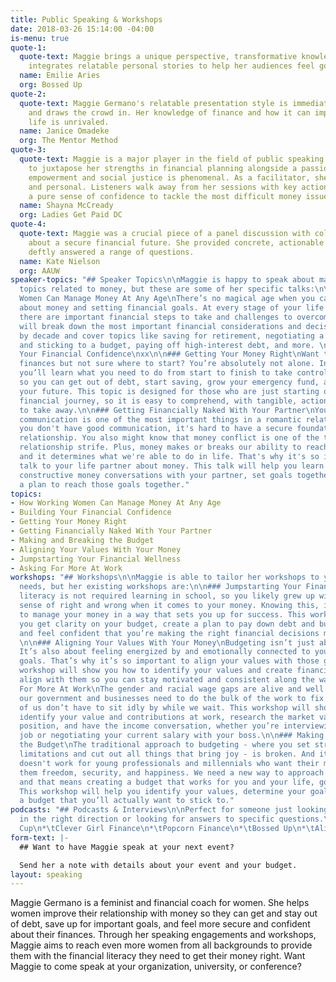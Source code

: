 ```yaml
---
title: Public Speaking & Workshops
date: 2018-03-26 15:14:00 -04:00
is-menu: true
quote-1:
  quote-text: Maggie brings a unique perspective, transformative knowledge, and seamlessly
    integrates relatable personal stories to help her audiences feel good about money.
  name: Emilie Aries
  org: Bossed Up
quote-2:
  quote-text: Maggie Germano's relatable presentation style is immediately engaging
    and draws the crowd in. Her knowledge of finance and how it can impact everyday
    life is unrivaled.
  name: Janice Omadeke
  org: The Mentor Method
quote-3:
  quote-text: Maggie is a major player in the field of public speaking. Her ability
    to juxtapose her strengths in financial planning alongside a passion for women's
    empowerment and social justice is phenomenal. As a facilitator, she is engaging
    and personal. Listeners walk away from her sessions with key action items and
    a pure sense of confidence to tackle the most difficult money issues.
  name: Shayna McCready
  org: Ladies Get Paid DC
quote-4:
  quote-text: Maggie was a crucial piece of a panel discussion with college students
    about a secure financial future. She provided concrete, actionable advice, and
    deftly answered a range of questions.
  name: Kate Nielson
  org: AAUW
speaker-topics: "## Speaker Topics\n\nMaggie is happy to speak about many different
  topics related to money, but these are some of her specific talks:\n\n### How Working
  Women Can Manage Money At Any Age\nThere’s no magical age when you can stop thinking
  about money and setting financial goals. At every stage of your life and career,
  there are important financial steps to take and challenges to overcome. This talk
  will break down the most important financial considerations and decisions decade
  by decade and cover topics like saving for retirement, negotiating a raise, creating
  and sticking to a budget, paying off high-interest debt, and more. \n\n### Building
  Your Financial Confidence\nxx\n\n### Getting Your Money Right\nWant to improve your
  finances but not sure where to start? You’re absolutely not alone. In this workshop,
  you’ll learn what you need to do from start to finish to take control of your money,
  so you can get out of debt, start saving, grow your emergency fund, and plan for
  your future. This topic is designed for those who are just starting out on their
  financial journey, so it is easy to comprehend, with tangible, actionable next steps
  to take away.\n\n### Getting Financially Naked With Your Partner\nYou know that
  communication is one of the most important things in a romantic relationship. If
  you don't have good communication, it's hard to have a secure foundation in the
  relationship. You also might know that money conflict is one of the top causes of
  relationship strife. Plus, money makes or breaks our ability to reach our goals
  and it determines what we're able to do in life. That's why it's so important to
  talk to your life partner about money. This talk will help you learn how to have
  constructive money conversations with your partner, set goals together, and create
  a plan to reach those goals together."
topics:
- How Working Women Can Manage Money At Any Age
- Building Your Financial Confidence
- Getting Your Money Right
- Getting Financially Naked With Your Partner
- Making and Breaking the Budget
- Aligning Your Values With Your Money
- Jumpstarting Your Financial Wellness
- Asking For More At Work
workshops: "## Workshops\n\nMaggie is able to tailor her workshops to your specific
  needs, but her existing workshops are:\n\n### Jumpstarting Your Financial Wellness\nFinancial
  literacy is not required learning in school, so you likely grew up without a clear
  sense of right and wrong when it comes to your money. Knowing this, it can be difficult
  to manage your money in a way that sets you up for success. This workshop will help
  you get clarity on your budget, create a plan to pay down debt and build up savings,
  and feel confident that you’re making the right financial decisions moving forward.
  \n\n### Aligning Your Values With Your Money\nBudgeting isn’t just about the numbers.
  It’s also about feeling energized by and emotionally connected to your financial
  goals. That’s why it’s so important to align your values with those goals. This
  workshop will show you how to identify your values and create financial goals that
  align with them so you can stay motivated and consistent along the way.\n\n### Asking
  For More At Work\nThe gender and racial wage gaps are alive and well. And while
  our government and businesses need to do the bulk of the work to fix this, the rest
  of us don’t have to sit idly by while we wait. This workshop will show you how to
  identify your value and contributions at work, research the market value of your
  position, and have the income conversation, whether you’re interviewing for a new
  job or negotiating your current salary with your boss.\n\n### Making and Breaking
  the Budget\nThe traditional approach to budgeting - where you set strict spending
  limitations and cut out all things that bring joy - is broken. And it definitely
  doesn't work for young professionals and millennials who want their money to allow
  them freedom, security, and happiness. We need a new way to approach budgeting,
  and that means creating a budget that works for you and your life, goals, and values.
  This workshop will help you identify your values, determine your goals, and create
  a budget that you’ll actually want to stick to."
podcasts: "## Podcasts & Interviews\n\nPerfect for someone just looking to get pointed
  in the right direction or looking for answers to specific questions.\n\n*\tThe Daily
  Cup\n*\tClever Girl Finance\n*\tPopcorn Finance\n*\tBossed Up\n*\tAligned and Alive"
form-text: |-
  ## Want to have Maggie speak at your next event?

  Send her a note with details about your event and your budget.
layout: speaking
---
```


Maggie Germano is a feminist and financial coach for women. She helps women improve their relationship with money so they can get and stay out of debt, save up for important goals, and feel more secure and confident about their finances. Through her speaking engagements and workshops, Maggie aims to reach even more women from all backgrounds to provide them with the financial literacy they need to get their money right. Want Maggie to come speak at your organization, university, or conference?